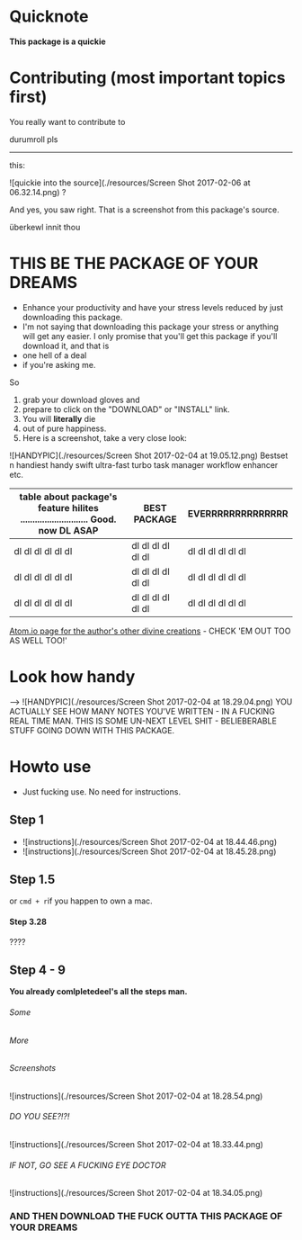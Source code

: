 # Quicknote

__This package is a quickie__

# Contributing (most important topics first)

You really want to contribute to

durumroll pls

***

this:

![quickie into the source](./resources/Screen Shot 2017-02-06 at 06.32.14.png) ?

And yes, you saw right.
That is a screenshot from this package's source.

überkewl innit thou


# THIS BE THE PACKAGE OF YOUR DREAMS

 - Enhance your productivity and have your stress levels reduced by just downloading this package.
 - I'm not saying that downloading this package your stress or anything will get any easier.
I only promise that you'll get this package if you'll download it, and that is
 - one hell of a deal
 - if you're asking me.

So
 1. grab your download gloves and
 2. prepare to click on the "DOWNLOAD" or "INSTALL" link.
 3. You will __literally__ die
 4. out of pure happiness.
 5. Here is a screenshot, take a very close look:

![HANDYPIC](./resources/Screen Shot 2017-02-04 at 19.05.12.png)
Bestset n handiest handy swift ultra-fast turbo task manager
workflow enhancer etc.

| table about package's feature hilites ............................ Good. now DL ASAP | BEST PACKAGE      | EVERRRRRRRRRRRRRR |
|-------------------|-------------------|-------------------|
| dl dl dl dl dl dl | dl dl dl dl dl dl | dl dl dl dl dl dl |
| dl dl dl dl dl dl | dl dl dl dl dl dl | dl dl dl dl dl dl |
| dl dl dl dl dl dl | dl dl dl dl dl dl | dl dl dl dl dl dl |

[Atom.io page for the author's other divine creations](http://atom.io/users/tuomashatakka) - CHECK 'EM OUT TOO AS WELL TOO!'

# Look how handy

--> ![HANDYPIC](./resources/Screen Shot 2017-02-04 at 18.29.04.png) YOU ACTUALLY SEE HOW MANY NOTES
YOU'VE WRITTEN - IN A FUCKING REAL TIME MAN. THIS IS SOME UN-NEXT LEVEL SHIT - BELIEBERABLE STUFF
GOING DOWN WITH THIS PACKAGE.

# Howto use

 - Just fucking use. No need for instructions.

## Step 1

 - ![instructions](./resources/Screen Shot 2017-02-04 at 18.44.46.png)
 - ![instructions](./resources/Screen Shot 2017-02-04 at 18.45.28.png)

## Step 1.5

or ```cmd + r```if you happen to own a mac.

#### Step 3.28

????

## Step 4 - 9

**You already comlpletedeel's all the steps man.**

###### Some

###### More

###### Screenshots

![instructions](./resources/Screen Shot 2017-02-04 at 18.28.54.png)

###### DO YOU SEE?!?!

![instructions](./resources/Screen Shot 2017-02-04 at 18.33.44.png)

###### IF NOT, GO SEE A FUCKING EYE DOCTOR

![instructions](./resources/Screen Shot 2017-02-04 at 18.34.05.png)

### AND THEN DOWNLOAD THE FUCK OUTTA THIS PACKAGE OF YOUR DREAMS
